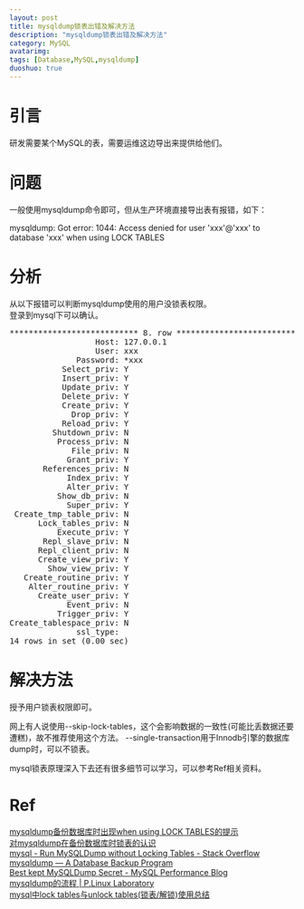```yaml
---
layout: post
title: mysqldump锁表出错及解决方法
description: "mysqldump锁表出错及解决方法"
category: MySQL
avatarimg:
tags: [Database,MySQL,mysqldump]
duoshuo: true
---
```



# 引言
研发需要某个MySQL的表，需要运维这边导出来提供给他们。  

# 问题
一般使用mysqldump命令即可，但从生产环境直接导出表有报错，如下：
> 
mysqldump: Got error: 1044: Access denied for user 'xxx'@'xxx' to database 'xxx' when using LOCK TABLES

# 分析
从以下报错可以判断mysqldump使用的用户没锁表权限。  
登录到mysql下可以确认。
<pre>
*************************** 8. row ***************************
                  Host: 127.0.0.1
                  User: xxx
              Password: *xxx
           Select_priv: Y
           Insert_priv: Y
           Update_priv: Y
           Delete_priv: Y
           Create_priv: Y
             Drop_priv: Y
           Reload_priv: Y
         Shutdown_priv: N
          Process_priv: N
             File_priv: N
            Grant_priv: Y
       References_priv: N
            Index_priv: Y
            Alter_priv: Y
          Show_db_priv: N
            Super_priv: Y
 Create_tmp_table_priv: N
      Lock_tables_priv: N
          Execute_priv: Y
       Repl_slave_priv: N
      Repl_client_priv: N
      Create_view_priv: Y
        Show_view_priv: Y
   Create_routine_priv: Y
    Alter_routine_priv: Y
      Create_user_priv: Y
            Event_priv: N
          Trigger_priv: Y
Create_tablespace_priv: N
              ssl_type: 
14 rows in set (0.00 sec)
</pre>

# 解决方法
授予用户锁表权限即可。

网上有人说使用--skip-lock-tables，这个会影响数据的一致性(可能比丢数据还要遭糕)，故不推荐使用这个方法。
--single-transaction用于Innodb引擎的数据库dump时，可以不锁表。

mysql锁表原理深入下去还有很多细节可以学习，可以参考Ref相关资料。

# Ref 
[mysqldump备份数据库时出现when using LOCK TABLES的提示](http://mysqldba.blog.51cto.com/6728219/1329206)  
[对mysqldump在备份数据库时锁表的认识](http://www.freeoa.net/osuport/db/mysqldump-lock-on-backup_1453.html)  
[mysql - Run MySQLDump without Locking Tables - Stack Overflow](http://stackoverflow.com/questions/104612/run-mysqldump-without-locking-tables)  
[mysqldump — A Database Backup Program](http://dev.mysql.com/doc/refman/5.7/en/mysqldump.html#option_mysqldump_single-transaction)  
[Best kept MySQLDump Secret - MySQL Performance Blog](https://www.percona.com/blog/2012/03/23/best-kept-mysqldump-secret/)  
[mysqldump的流程 | P.Linux Laboratory](http://www.penglixun.com/tech/database/the_process_of_mysqldump.html)  
[mysql中lock tables与unlock tables(锁表/解锁)使用总结](http://www.111cn.net/database/mysql/55482.htm)  



